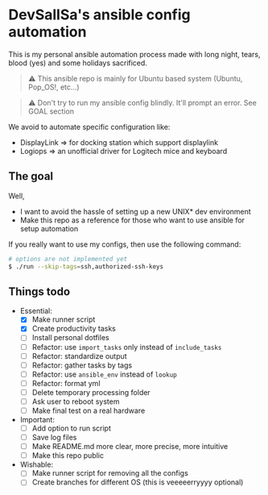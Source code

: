 # DevSallSa's ansible config automation

This is my personal ansible automation process made with long night, tears, blood (yes) 
and some holidays sacrificed.
> :warning: This ansible repo is mainly for Ubuntu based system (Ubuntu, Pop_OS!, etc...)

> :warning: Don't try to run my ansible config blindly. It'll prompt an error. See GOAL section

We avoid to automate specific configuration like:
- DisplayLink => for docking station which support displaylink
- Logiops => an unofficial driver for Logitech mice and keyboard

## The goal

Well,

- I want to avoid the hassle of setting up a new UNIX\* dev environment
- Make this repo as a reference for those who want to use ansible for setup automation


If you really want to use my configs, then use the following command:
```bash
# options are not implemented yet
$ ./run --skip-tags=ssh,authorized-ssh-keys
```

## Things todo

- Essential:
    + [x] Make runner script
    + [x] Create productivity tasks
    + [ ] Install personal dotfiles
    + [ ] Refactor: use `import_tasks` only instead of `include_tasks`
    + [ ] Refactor: standardize output
    + [ ] Refactor: gather tasks by tags
    + [ ] Refactor: use `ansible_env` instead of `lookup`
    + [ ] Refactor: format yml
    + [ ] Delete temporary processing folder
    + [ ] Ask user to reboot system
    + [ ] Make final test on a real hardware

- Important:
    + [ ] Add option to run script
    + [ ] Save log files
    + [ ] Make README.md more clear, more precise, more intuitive
    + [ ] Make this repo public
    
- Wishable:
    + [ ] Make runner script for removing all the configs
    + [ ] Create branches for different OS (this is veeeeerryyyy optional)
